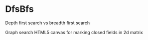 # DfsBfs
Depth first search vs breadth first search

Graph search HTML5 canvas for marking closed fields in 2d matrix

